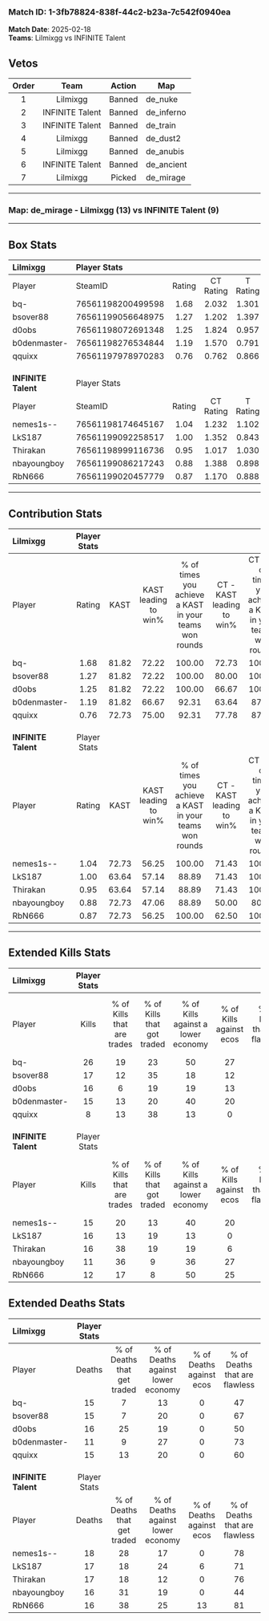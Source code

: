 ### Match ID: 1-3fb78824-838f-44c2-b23a-7c542f0940ea  
**Match Date**: 2025-02-18  
**Teams**: Lilmixgg vs INFINITE Talent  

## Vetos  

| Order | Team | Action | Map |
| :---: | :--: | :----: | --- |
| 1 | Lilmixgg | Banned | de_nuke |
| 2 | INFINITE Talent | Banned | de_inferno |
| 3 | INFINITE Talent | Banned | de_train |
| 4 | Lilmixgg | Banned | de_dust2 |
| 5 | Lilmixgg | Banned | de_anubis |
| 6 | INFINITE Talent | Banned | de_ancient |
| 7 | Lilmixgg | Picked | de_mirage |

---  

### **Map**: de_mirage - Lilmixgg (13) vs INFINITE Talent (9)  
---  

## Box Stats  

| **Lilmixgg**        | Player Stats      |        |           |          |       |       |       |         |        |      |     |
| :- | :- | :-: | :-: | :-: | :-: | :-: | :-: | :-: | :-: | :-: | :-: |
| Player              | SteamID           | Rating | CT Rating | T Rating | KAST  |  ADR  | Kills | Assists | Deaths | K/D  | HS% |
| bq-                 | 76561198200499598 |  1.68  |   2.032   |  1.301   | 81.82 | 103.7 |  26   |    6    |   15   | 1.73 | 50  |
| bsover88            | 76561199056648975 |  1.27  |   1.202   |  1.397   | 81.82 | 84.6  |  17   |    7    |   15   | 1.13 | 41  |
| d0obs               | 76561198072691348 |  1.25  |   1.824   |  0.957   | 81.82 | 94.5  |  16   |   10    |   16   | 1.00 | 75  |
| b0denmaster-        | 76561198276534844 |  1.19  |   1.570   |  0.791   | 81.82 | 61.3  |  15   |    3    |   11   | 1.36 | 20  |
| qquixx              | 76561197978970283 |  0.76  |   0.762   |  0.866   | 72.73 | 58.1  |   8   |    7    |   15   | 0.53 | 75  |
|                     |                   |        |           |          |       |       |       |         |        |      |     |
|                     |                   |        |           |          |       |       |       |         |        |      |     |
|                     |                   |        |           |          |       |       |       |         |        |      |     |
| **INFINITE Talent** | Player Stats      |        |           |          |       |       |       |         |        |      |     |
| Player              | SteamID           | Rating | CT Rating | T Rating | KAST  |  ADR  | Kills | Assists | Deaths | K/D  | HS% |
| nemes1s--           | 76561198174645167 |  1.04  |   1.232   |  1.102   | 72.73 | 83.5  |  15   |    6    |   18   | 0.83 | 46  |
| LkS187              | 76561199092258517 |  1.00  |   1.352   |  0.843   | 63.64 | 76.2  |  16   |    3    |   17   | 0.94 | 56  |
| Thirakan            | 76561198999116736 |  0.95  |   1.017   |  1.030   | 63.64 | 65.2  |  16   |    0    |   17   | 0.94 | 50  |
| nbayoungboy         | 76561199086217243 |  0.88  |   1.388   |  0.898   | 72.73 | 68.5  |  11   |    6    |   16   | 0.69 | 54  |
| RbN666              | 76561199020457779 |  0.87  |   1.170   |  0.888   | 72.73 | 55.0  |  12   |    4    |   16   | 0.75 | 58  |
---  

## Contribution Stats  

| **Lilmixgg**        | Player Stats |       |                      |                                                        |                           |                                                             |                          |                                                            |
| :- | :-: | :-: | :-: | :-: | :-: | :-: | :-: | :-: |
| Player              |    Rating    | KAST  | KAST leading to win% | % of times you achieve a KAST in your teams won rounds | CT - KAST leading to win% | CT - % of times you achieve a KAST in your teams won rounds | T - KAST leading to win% | T - % of times you achieve a KAST in your teams won rounds |
| bq-                 |     1.68     | 81.82 |        72.22         |                         100.00                         |           72.73           |                           100.00                            |          71.43           |                           100.00                           |
| bsover88            |     1.27     | 81.82 |        72.22         |                         100.00                         |           80.00           |                           100.00                            |          62.50           |                           100.00                           |
| d0obs               |     1.25     | 81.82 |        72.22         |                         100.00                         |           66.67           |                           100.00                            |          83.33           |                           100.00                           |
| b0denmaster-        |     1.19     | 81.82 |        66.67         |                         92.31                          |           63.64           |                            87.50                            |          71.43           |                           100.00                           |
| qquixx              |     0.76     | 72.73 |        75.00         |                         92.31                          |           77.78           |                            87.50                            |          71.43           |                           100.00                           |
|                     |              |       |                      |                                                        |                           |                                                             |                          |                                                            |
|                     |              |       |                      |                                                        |                           |                                                             |                          |                                                            |
|                     |              |       |                      |                                                        |                           |                                                             |                          |                                                            |
| **INFINITE Talent** | Player Stats |       |                      |                                                        |                           |                                                             |                          |                                                            |
| Player              |    Rating    | KAST  | KAST leading to win% | % of times you achieve a KAST in your teams won rounds | CT - KAST leading to win% | CT - % of times you achieve a KAST in your teams won rounds | T - KAST leading to win% | T - % of times you achieve a KAST in your teams won rounds |
| nemes1s--           |     1.04     | 72.73 |        56.25         |                         100.00                         |           71.43           |                           100.00                            |          44.44           |                           100.00                           |
| LkS187              |     1.00     | 63.64 |        57.14         |                         88.89                          |           71.43           |                           100.00                            |          42.86           |                           75.00                            |
| Thirakan            |     0.95     | 63.64 |        57.14         |                         88.89                          |           71.43           |                           100.00                            |          42.86           |                           75.00                            |
| nbayoungboy         |     0.88     | 72.73 |        47.06         |                         88.89                          |           50.00           |                            80.00                            |          44.44           |                           100.00                           |
| RbN666              |     0.87     | 72.73 |        56.25         |                         100.00                         |           62.50           |                           100.00                            |          50.00           |                           100.00                           |
---  

## Extended Kills Stats  

| **Lilmixgg**        | Player Stats |                            |                            |                                    |                         |                              |                                 |                                       |                    |           |
| :- | :-: | :-: | :-: | :-: | :-: | :-: | :-: | :-: | :-: | :-: |
| Player              |    Kills     | % of Kills that are trades | % of Kills that got traded | % of Kills against a lower economy | % of Kills against ecos | % of Kills that are flawless | % of Kills that are close duels | % of Kills that are assisted by flash | Pistol Round Kills | AWP Kills |
| bq-                 |      26      |             19             |             23             |                 50                 |           27            |              69              |                0                |                   4                   |         0          |     3     |
| bsover88            |      17      |             12             |             35             |                 18                 |           12            |              71              |                0                |                   0                   |         0          |     1     |
| d0obs               |      16      |             6              |             19             |                 19                 |           13            |              88              |                0                |                   0                   |         0          |     0     |
| b0denmaster-        |      15      |             13             |             20             |                 40                 |           20            |              53              |                7                |                   0                   |         6          |     1     |
| qquixx              |      8       |             13             |             38             |                 13                 |            0            |              88              |                0                |                   0                   |         0          |     1     |
|                     |              |                            |                            |                                    |                         |                              |                                 |                                       |                    |           |
|                     |              |                            |                            |                                    |                         |                              |                                 |                                       |                    |           |
|                     |              |                            |                            |                                    |                         |                              |                                 |                                       |                    |           |
| **INFINITE Talent** | Player Stats |                            |                            |                                    |                         |                              |                                 |                                       |                    |           |
| Player              |    Kills     | % of Kills that are trades | % of Kills that got traded | % of Kills against a lower economy | % of Kills against ecos | % of Kills that are flawless | % of Kills that are close duels | % of Kills that are assisted by flash | Pistol Round Kills | AWP Kills |
| nemes1s--           |      15      |             20             |             13             |                 40                 |           20            |              47              |               20                |                   7                   |         1          |     2     |
| LkS187              |      16      |             13             |             19             |                 13                 |            0            |              63              |                6                |                   6                   |         2          |     1     |
| Thirakan            |      16      |             38             |             19             |                 19                 |            6            |              63              |                0                |                   0                   |         0          |     4     |
| nbayoungboy         |      11      |             36             |             9              |                 36                 |           27            |              82              |                0                |                   0                   |         0          |     1     |
| RbN666              |      12      |             17             |             8              |                 50                 |           25            |              50              |               25                |                   0                   |         0          |     0     |
## Extended Deaths Stats  

| **Lilmixgg**        | Player Stats |                             |                                   |                          |                               |                            |                           |               |
| :- | :-: | :-: | :-: | :-: | :-: | :-: | :-: | :-: |
| Player              |    Deaths    | % of Deaths that get traded | % of Deaths against lower economy | % of Deaths against ecos | % of Deaths that are flawless | % of Deaths that are close | % of Deaths while blinded | Deaths to AWP |
| bq-                 |      15      |              7              |                13                 |            0             |              47               |             7              |             0             |       0       |
| bsover88            |      15      |              7              |                20                 |            0             |              67               |             20             |             0             |       1       |
| d0obs               |      16      |             25              |                19                 |            0             |              50               |             13             |            13             |       1       |
| b0denmaster-        |      11      |              9              |                27                 |            0             |              73               |             0              |             0             |       1       |
| qquixx              |      15      |             13              |                20                 |            0             |              60               |             7              |             0             |       0       |
|                     |              |                             |                                   |                          |                               |                            |                           |               |
|                     |              |                             |                                   |                          |                               |                            |                           |               |
|                     |              |                             |                                   |                          |                               |                            |                           |               |
| **INFINITE Talent** | Player Stats |                             |                                   |                          |                               |                            |                           |               |
| Player              |    Deaths    | % of Deaths that get traded | % of Deaths against lower economy | % of Deaths against ecos | % of Deaths that are flawless | % of Deaths that are close | % of Deaths while blinded | Deaths to AWP |
| nemes1s--           |      18      |             28              |                17                 |            0             |              78               |             0              |             6             |       1       |
| LkS187              |      17      |             18              |                24                 |            6             |              71               |             0              |             0             |       1       |
| Thirakan            |      17      |             18              |                12                 |            0             |              76               |             0              |             0             |       2       |
| nbayoungboy         |      16      |             31              |                19                 |            0             |              44               |             6              |             0             |       2       |
| RbN666              |      16      |             38              |                25                 |            13            |              81               |             0              |             0             |       0       |
